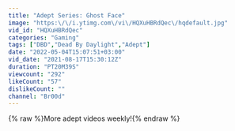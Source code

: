 ```yaml
---
title: "Adept Series: Ghost Face"
image: "https:\/\/i.ytimg.com\/vi\/HQXuHBRdQec\/hqdefault.jpg"
vid_id: "HQXuHBRdQec"
categories: "Gaming"
tags: ["DBD","Dead By Daylight","Adept"]
date: "2022-05-04T15:07:51+03:00"
vid_date: "2021-08-17T15:30:12Z"
duration: "PT20M39S"
viewcount: "292"
likeCount: "57"
dislikeCount: ""
channel: "Br00d"
---
```

{% raw %}More adept videos weekly!{% endraw %}
